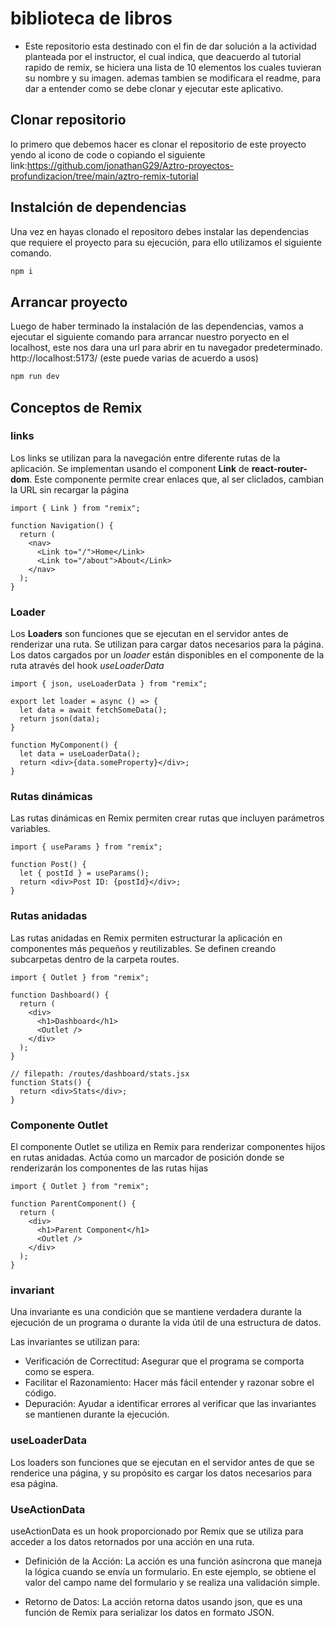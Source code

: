 # biblioteca de libros

- Este repositorio esta destinado con el fin de dar solución a  la actividad planteada por el instructor, el cual indica, que deacuerdo al tutorial rapido de remix, se hiciera una lista de 10 elementos los cuales tuvieran su nombre y su imagen. ademas tambien se modificara el readme, para dar a entender como se debe clonar y ejecutar este aplicativo.


## Clonar repositorio

lo primero que debemos hacer es clonar el repositorio de este proyecto yendo al icono de code o copiando el siguiente link:https://github.com/jonathanG29/Aztro-proyectos-profundizacion/tree/main/aztro-remix-tutorial

## Instalción de dependencias

Una vez en hayas clonado el repositoro debes instalar las dependencias que requiere el proyecto para su ejecución, para ello utilizamos el siguiente comando.

```sh
npm i 
```

## Arrancar proyecto

Luego de haber terminado la instalación de las dependencias, vamos a ejecutar el siguiente comando para arrancar nuestro poryecto en el localhost, este nos dara una url para abrir en tu navegador predeterminado. http://localhost:5173/ (este puede varias de acuerdo a usos)

```sh
npm run dev
```

## Conceptos de Remix

### links 

Los links se utilizan para la navegación entre diferente rutas de la aplicación. Se implementan usando el component **Link** de **react-router-dom**. Este componente permite crear enlaces que, al ser cliclados, cambian la URL sin recargar la página

~~~
import { Link } from "remix";

function Navigation() {
  return (
    <nav>
      <Link to="/">Home</Link>
      <Link to="/about">About</Link>
    </nav>
  );
}
~~~

### Loader

Los **Loaders** son funciones que se ejecutan en el servidor antes de renderizar una ruta. Se utilizan para cargar datos necesarios para la página. Los datos cargados por un *loader* están disponibles en el componente de la ruta através del hook *useLoaderData*

~~~
import { json, useLoaderData } from "remix";

export let loader = async () => {
  let data = await fetchSomeData();
  return json(data);
}

function MyComponent() {
  let data = useLoaderData();
  return <div>{data.someProperty}</div>;
}
~~~

### Rutas dinámicas

Las rutas dinámicas en Remix permiten crear rutas que incluyen parámetros variables. 

~~~
import { useParams } from "remix";

function Post() {
  let { postId } = useParams();
  return <div>Post ID: {postId}</div>;
}
~~~

### Rutas anidadas
Las rutas anidadas en Remix permiten estructurar la aplicación en componentes más pequeños y reutilizables. Se definen creando subcarpetas dentro de la carpeta routes.

~~~
import { Outlet } from "remix";

function Dashboard() {
  return (
    <div>
      <h1>Dashboard</h1>
      <Outlet />
    </div>
  );
}

// filepath: /routes/dashboard/stats.jsx
function Stats() {
  return <div>Stats</div>;
}

~~~
### Componente Outlet

El componente Outlet se utiliza en Remix para renderizar componentes hijos en rutas anidadas. Actúa como un marcador de posición donde se renderizarán los componentes de las rutas hijas

~~~
import { Outlet } from "remix";

function ParentComponent() {
  return (
    <div>
      <h1>Parent Component</h1>
      <Outlet />
    </div>
  );
}
~~~

### invariant

Una invariante es una condición que se mantiene verdadera durante la ejecución de un programa o durante la vida útil de una estructura de datos.

Las invariantes se utilizan para:

- Verificación de Correctitud: Asegurar que el programa se comporta como se espera.
- Facilitar el Razonamiento: Hacer más fácil entender y razonar sobre el código.
- Depuración: Ayudar a identificar errores al verificar que las invariantes se mantienen durante la ejecución.

### useLoaderData

Los loaders son funciones que se ejecutan en el servidor antes de que se renderice una página, y su propósito es cargar los datos necesarios para esa página.

### UseActionData

useActionData es un hook proporcionado por Remix que se utiliza para acceder a los datos retornados por una acción en una ruta.

- Definición de la Acción: La acción es una función asíncrona que maneja la lógica cuando se envía un formulario. En este ejemplo, se obtiene el valor del campo name del formulario y se realiza una validación simple.

- Retorno de Datos: La acción retorna datos usando json, que es una función de Remix para serializar los datos en formato JSON.